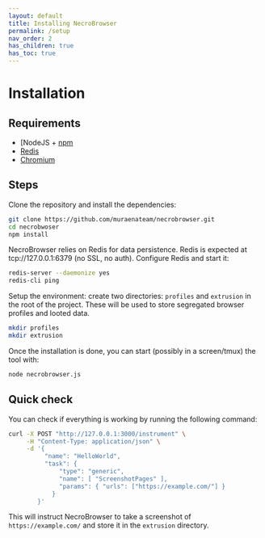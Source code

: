 ```yaml
---
layout: default
title: Installing NecroBrowser
permalink: /setup
nav_order: 2
has_children: true
has_toc: true
---
```


# Installation

## Requirements
- [NodeJS + [npm](https://www.npmjs.com/get-npm)
- [Redis](https://redis.io/)
- [Chromium](https://www.chromium.org/getting-involved/download-chromium) 

## Steps


Clone the repository and install the dependencies:
```bash
git clone https://github.com/muraenateam/necrobrowser.git
cd necrobwoser
npm install
```

NecroBrowser relies on Redis for data persistence. Redis is expected at tcp://127.0.0.1:6379 (no SSL, no auth).
Configure Redis and start it:
```bash
redis-server --daemonize yes
redis-cli ping
```

Setup the environment: create two directories: `profiles` and `extrusion` in the root of the project. 
These will be used to store segregated browser profiles and looted data.
```bash
mkdir profiles
mkdir extrusion
```

Once the installation is done, you can start (possibly in a screen/tmux) the tool with:
```bash
node necrobrowser.js
```


## Quick check

You can check if everything is working by running the following command:
```bash
curl -X POST "http://127.0.0.1:3000/instrument" \
     -H "Content-Type: application/json" \
     -d '{
          "name": "HelloWorld",
          "task": {
              "type": "generic",
              "name": [ "ScreenshotPages" ],
              "params": { "urls": ["https://example.com/"] }
            }
        }'
```

This will instruct NecroBrowser to take a screenshot of `https://example.com/` and store it in the `extrusion` directory.